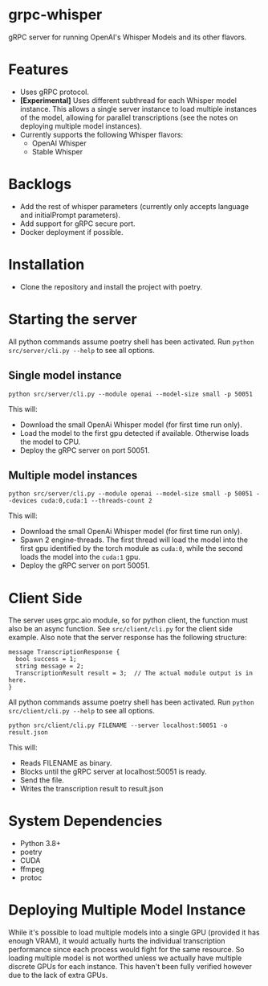# grpc-whisper

gRPC server for running OpenAI's Whisper Models and its other flavors.

# Features

- Uses gRPC protocol.
- **[Experimental]** Uses different subthread for each Whisper model instance. This allows a single server instance to load multiple instances of the model, allowing for parallel transcriptions (see the notes on deploying multiple model instances).
- Currently supports the following Whisper flavors:
  - OpenAI Whisper
  - Stable Whisper

# Backlogs

- Add the rest of whisper parameters (currently only accepts language and initialPrompt parameters).
- Add support for gRPC secure port.
- Docker deployment if possible.

# Installation

- Clone the repository and install the project with poetry.

# Starting the server

All python commands assume poetry shell has been activated. Run `python src/server/cli.py --help` to see all options.

## Single model instance

`python src/server/cli.py --module openai --model-size small -p 50051`

This will:

- Download the small OpenAi Whisper model (for first time run only).
- Load the model to the first gpu detected if available. Otherwise loads the model to CPU.
- Deploy the gRPC server on port 50051.

## Multiple model instances

`python src/server/cli.py --module openai --model-size small -p 50051 --devices cuda:0,cuda:1 --threads-count 2`

This will:

- Download the small OpenAi Whisper model (for first time run only).
- Spawn 2 engine-threads. The first thread will load the model into the first gpu identified by the torch module as `cuda:0`, while the second loads the model into the `cuda:1` gpu.
- Deploy the gRPC server on port 50051.

# Client Side

The server uses grpc.aio module, so for python client, the function must also be an async function. See `src/client/cli.py` for the client side example. Also note that the server response has the following structure:

```
message TranscriptionResponse {
  bool success = 1;
  string message = 2;
  TranscriptionResult result = 3;  // The actual module output is in here.
}
```

All python commands assume poetry shell has been activated. Run `python src/client/cli.py --help` to see all options.

`python src/client/cli.py FILENAME --server localhost:50051 -o result.json`

This will:
- Reads FILENAME as binary.
- Blocks until the gRPC server at localhost:50051 is ready.
- Send the file.
- Writes the transcription result to result.json

# System Dependencies

- Python 3.8+
- poetry
- CUDA
- ffmpeg
- protoc

# Deploying Multiple Model Instance

While it's possible to load multiple models into a single GPU (provided it has enough VRAM), it would actually hurts the individual transcription performance since each process would fight for the same resource. So loading multiple model is not worthed unless we actually have multiple discrete GPUs for each instance. This haven't been fully verified however due to the lack of extra GPUs.
